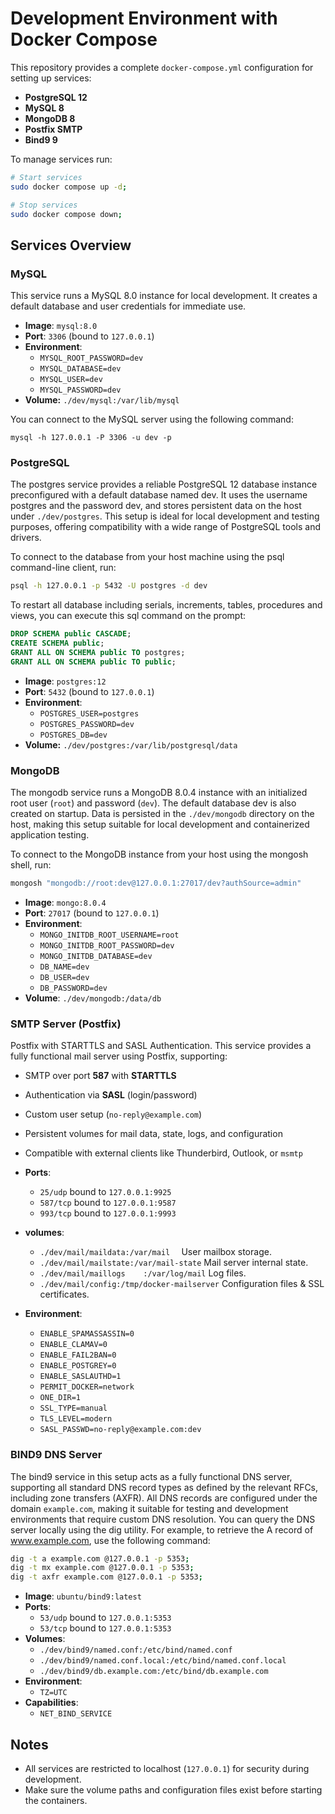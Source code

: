 # Development Environment with Docker Compose

This repository provides a complete `docker-compose.yml` configuration for
setting up services:

- **PostgreSQL 12**
- **MySQL 8**
- **MongoDB 8**
- **Postfix SMTP**
- **Bind9 9**

To manage services run:

```bash
# Start services
sudo docker compose up -d;

# Stop services
sudo docker compose down;
```


## Services Overview

### MySQL

This service runs a MySQL 8.0 instance for local development. It creates a
default database and user credentials for immediate use.

- **Image**: `mysql:8.0`
- **Port**: `3306` (bound to `127.0.0.1`)
- **Environment**:
  - `MYSQL_ROOT_PASSWORD=dev`
  - `MYSQL_DATABASE=dev`
  - `MYSQL_USER=dev`
  - `MYSQL_PASSWORD=dev`
- **Volume:** `./dev/mysql:/var/lib/mysql`

You can connect to the MySQL server using the following command:

```
mysql -h 127.0.0.1 -P 3306 -u dev -p
```


### PostgreSQL

The postgres service provides a reliable PostgreSQL 12 database instance
preconfigured with a default database named dev. It uses the username postgres
and the password dev, and stores persistent data on the host under
`./dev/postgres`. This setup is ideal for local development and testing
purposes, offering compatibility with a wide range of PostgreSQL tools and
drivers.

To connect to the database from your host machine using the psql command-line
client, run:

```bash
psql -h 127.0.0.1 -p 5432 -U postgres -d dev
```

To restart all database including serials, increments, tables, procedures and
views, you can execute this sql command on the prompt:

```sql
DROP SCHEMA public CASCADE;
CREATE SCHEMA public;
GRANT ALL ON SCHEMA public TO postgres;
GRANT ALL ON SCHEMA public TO public;
```

- **Image**: `postgres:12`
- **Port**: `5432` (bound to `127.0.0.1`)
- **Environment**:
  - `POSTGRES_USER=postgres`
  - `POSTGRES_PASSWORD=dev`
  - `POSTGRES_DB=dev`
- **Volume:** `./dev/postgres:/var/lib/postgresql/data`

### MongoDB

The mongodb service runs a MongoDB 8.0.4 instance with an initialized root user
(`root`) and password (`dev`). The default database dev is also created on
startup. Data is persisted in the `./dev/mongodb` directory on the host, making
this setup suitable for local development and containerized application testing.

To connect to the MongoDB instance from your host using the mongosh shell, run:

```bash
mongosh "mongodb://root:dev@127.0.0.1:27017/dev?authSource=admin"
```

- **Image**: `mongo:8.0.4`
- **Port**: `27017` (bound to `127.0.0.1`)
- **Environment**:
  - `MONGO_INITDB_ROOT_USERNAME=root`
  - `MONGO_INITDB_ROOT_PASSWORD=dev`
  - `MONGO_INITDB_DATABASE=dev`
  - `DB_NAME=dev`
  - `DB_USER=dev`
  - `DB_PASSWORD=dev`
- **Volume**: `./dev/mongodb:/data/db`

### SMTP Server (Postfix)

Postfix with STARTTLS and SASL Authentication. This service provides a fully
functional mail server using Postfix, supporting:

- SMTP over port **587** with **STARTTLS**
- Authentication via **SASL** (login/password)
- Custom user setup (`no-reply@example.com`)
- Persistent volumes for mail data, state, logs, and configuration
- Compatible with external clients like Thunderbird, Outlook, or `msmtp`

- **Ports**:
  - `25/udp` bound to `127.0.0.1:9925`
  - `587/tcp` bound to `127.0.0.1:9587`
  - `993/tcp` bound to `127.0.0.1:9993`
- **volumes**:
  - `./dev/mail/maildata:/var/mail	` User mailbox storage.
  - `./dev/mail/mailstate:/var/mail-state` Mail server internal state.
  - `./dev/mail/maillogs	:/var/log/mail` Log files.
  - `./dev/mail/config:/tmp/docker-mailserver` Configuration files & SSL certificates.
- **Environment**:
  - `ENABLE_SPAMASSASSIN=0`
  - `ENABLE_CLAMAV=0`
  - `ENABLE_FAIL2BAN=0`
  - `ENABLE_POSTGREY=0`
  - `ENABLE_SASLAUTHD=1`
  - `PERMIT_DOCKER=network`
  - `ONE_DIR=1`
  - `SSL_TYPE=manual`
  - `TLS_LEVEL=modern`
  - `SASL_PASSWD=no-reply@example.com:dev`

### BIND9 DNS Server

The bind9 service in this setup acts as a fully functional DNS server,
supporting all standard DNS record types as defined by the relevant RFCs,
including zone transfers (AXFR). All DNS records are configured under the domain
`example.com`, making it suitable for testing and development environments that
require custom DNS resolution. You can query the DNS server locally using the
dig utility. For example, to retrieve the A record of www.example.com, use the
following command:

```bash
dig -t a example.com @127.0.0.1 -p 5353;
dig -t mx example.com @127.0.0.1 -p 5353;
dig -t axfr example.com @127.0.0.1 -p 5353;
```

- **Image**: `ubuntu/bind9:latest`
- **Ports**:
  - `53/udp` bound to `127.0.0.1:5353`
  - `53/tcp` bound to `127.0.0.1:5353`
- **Volumes**:
  - `./dev/bind9/named.conf:/etc/bind/named.conf`
  - `./dev/bind9/named.conf.local:/etc/bind/named.conf.local`
  - `./dev/bind9/db.example.com:/etc/bind/db.example.com`
- **Environment**:
  - `TZ=UTC`
- **Capabilities**:
  - `NET_BIND_SERVICE`

## Notes

- All services are restricted to localhost (`127.0.0.1`) for security during development.
- Make sure the volume paths and configuration files exist before starting the containers.

